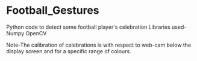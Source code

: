 # Football_Gestures
Python code to detect some football player's celebration
Libraries used-
Numpy
OpenCV

Note-The calibration of celebrations is with respect to web-cam below the display screen and for a specific range of colours.
